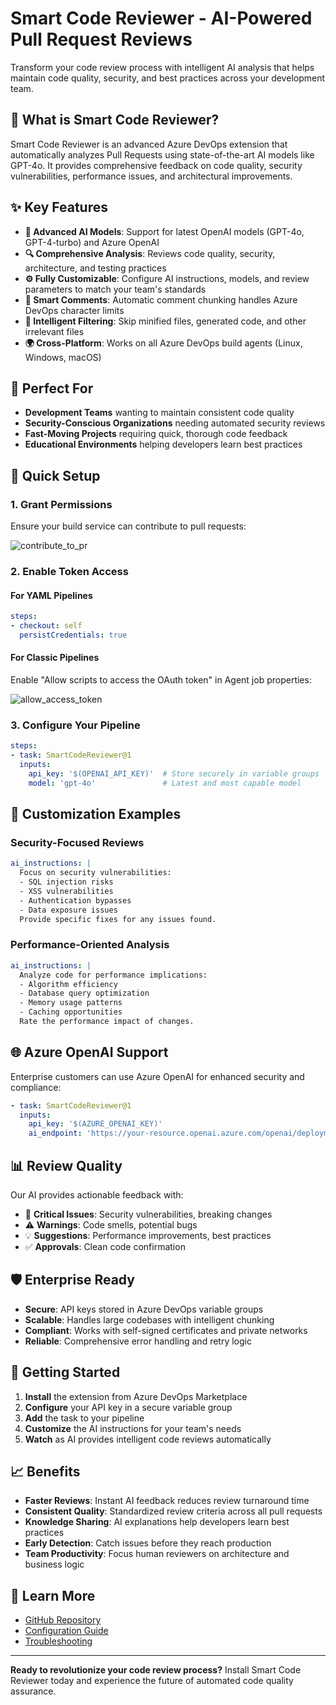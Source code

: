 # Smart Code Reviewer - AI-Powered Pull Request Reviews

Transform your code review process with intelligent AI analysis that helps maintain code quality, security, and best practices across your development team.

## 🚀 What is Smart Code Reviewer?

Smart Code Reviewer is an advanced Azure DevOps extension that automatically analyzes Pull Requests using state-of-the-art AI models like GPT-4o. It provides comprehensive feedback on code quality, security vulnerabilities, performance issues, and architectural improvements.

## ✨ Key Features

- **🧠 Advanced AI Models**: Support for latest OpenAI models (GPT-4o, GPT-4-turbo) and Azure OpenAI
- **🔍 Comprehensive Analysis**: Reviews code quality, security, architecture, and testing practices
- **⚙️ Fully Customizable**: Configure AI instructions, models, and review parameters to match your team's standards
- **💬 Smart Comments**: Automatic comment chunking handles Azure DevOps character limits
- **🎯 Intelligent Filtering**: Skip minified files, generated code, and other irrelevant files
- **🌍 Cross-Platform**: Works on all Azure DevOps build agents (Linux, Windows, macOS)

## 🎯 Perfect For

- **Development Teams** wanting to maintain consistent code quality
- **Security-Conscious Organizations** needing automated security reviews
- **Fast-Moving Projects** requiring quick, thorough code feedback
- **Educational Environments** helping developers learn best practices

## 🔧 Quick Setup

### 1. Grant Permissions

Ensure your build service can contribute to pull requests:

![contribute_to_pr](https://github.com/PEAX-Labs/azure-pipeline-ai-pr-review/blob/main/images/contribute_to_pr.png?raw=true)

### 2. Enable Token Access

#### For YAML Pipelines

```yaml
steps:
- checkout: self
  persistCredentials: true
```

#### For Classic Pipelines

Enable "Allow scripts to access the OAuth token" in Agent job properties:

![allow_access_token](https://github.com/PEAX-Labs/azure-pipeline-ai-pr-review/blob/main/images/allow_access_token.png?raw=true)

### 3. Configure Your Pipeline

```yaml
steps:
- task: SmartCodeReviewer@1
  inputs:
    api_key: '$(OPENAI_API_KEY)'  # Store securely in variable groups
    model: 'gpt-4o'               # Latest and most capable model
```

## 🎨 Customization Examples

### Security-Focused Reviews
```yaml
ai_instructions: |
  Focus on security vulnerabilities:
  - SQL injection risks
  - XSS vulnerabilities  
  - Authentication bypasses
  - Data exposure issues
  Provide specific fixes for any issues found.
```

### Performance-Oriented Analysis
```yaml
ai_instructions: |
  Analyze code for performance implications:
  - Algorithm efficiency
  - Database query optimization
  - Memory usage patterns
  - Caching opportunities
  Rate the performance impact of changes.
```

## 🌐 Azure OpenAI Support

Enterprise customers can use Azure OpenAI for enhanced security and compliance:

```yaml
- task: SmartCodeReviewer@1
  inputs:
    api_key: '$(AZURE_OPENAI_KEY)'
    ai_endpoint: 'https://your-resource.openai.azure.com/openai/deployments/gpt-4/chat/completions?api-version=2024-02-15-preview'
```

## 📊 Review Quality

Our AI provides actionable feedback with:

- 🚨 **Critical Issues**: Security vulnerabilities, breaking changes
- ⚠️ **Warnings**: Code smells, potential bugs
- 💡 **Suggestions**: Performance improvements, best practices
- ✅ **Approvals**: Clean code confirmation

## 🛡️ Enterprise Ready

- **Secure**: API keys stored in Azure DevOps variable groups
- **Scalable**: Handles large codebases with intelligent chunking
- **Compliant**: Works with self-signed certificates and private networks
- **Reliable**: Comprehensive error handling and retry logic

## 🚀 Getting Started

1. **Install** the extension from Azure DevOps Marketplace
2. **Configure** your API key in a secure variable group
3. **Add** the task to your pipeline
4. **Customize** the AI instructions for your team's needs
5. **Watch** as AI provides intelligent code reviews automatically

## 📈 Benefits

- **Faster Reviews**: Instant AI feedback reduces review turnaround time
- **Consistent Quality**: Standardized review criteria across all pull requests
- **Knowledge Sharing**: AI explanations help developers learn best practices
- **Early Detection**: Catch issues before they reach production
- **Team Productivity**: Focus human reviewers on architecture and business logic

## 🔗 Learn More

- [GitHub Repository](https://github.com/PEAX-Labs/azure-pipeline-ai-pr-review)
- [Configuration Guide](https://github.com/PEAX-Labs/azure-pipeline-ai-pr-review#configuration-options)
- [Troubleshooting](https://github.com/PEAX-Labs/azure-pipeline-ai-pr-review#troubleshooting)

---

**Ready to revolutionize your code review process?** Install Smart Code Reviewer today and experience the future of automated code quality assurance.

